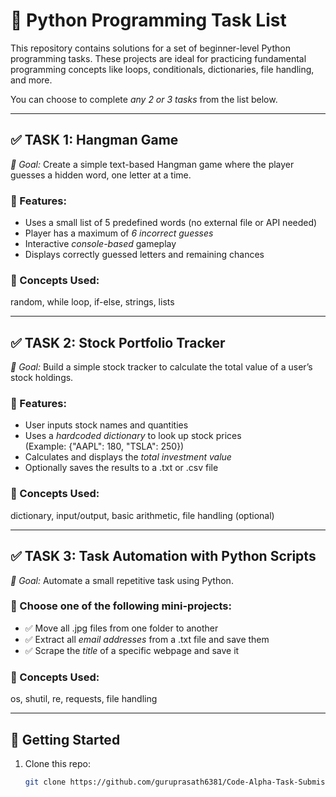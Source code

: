 # 📱 Python Programming Task List

This repository contains solutions for a set of beginner-level Python programming tasks. These projects are ideal for practicing fundamental programming concepts like loops, conditionals, dictionaries, file handling, and more.

You can choose to complete *any 2 or 3 tasks* from the list below.

---

## ✅ TASK 1: Hangman Game

*🎯 Goal:* Create a simple text-based Hangman game where the player guesses a hidden word, one letter at a time.

### 🔧 Features:
- Uses a small list of 5 predefined words (no external file or API needed)
- Player has a maximum of *6 incorrect guesses*
- Interactive *console-based* gameplay
- Displays correctly guessed letters and remaining chances

### 🧠 Concepts Used:
random, while loop, if-else, strings, lists

---

## ✅ TASK 2: Stock Portfolio Tracker

*🎯 Goal:* Build a simple stock tracker to calculate the total value of a user’s stock holdings.

### 🔧 Features:
- User inputs stock names and quantities
- Uses a *hardcoded dictionary* to look up stock prices  
  (Example: {"AAPL": 180, "TSLA": 250})
- Calculates and displays the *total investment value*
- Optionally saves the results to a .txt or .csv file

### 🧠 Concepts Used:
dictionary, input/output, basic arithmetic, file handling (optional)

---

## ✅ TASK 3: Task Automation with Python Scripts

*🎯 Goal:* Automate a small repetitive task using Python.

### 📌 Choose one of the following mini-projects:
- ✅ Move all .jpg files from one folder to another
- ✅ Extract all *email addresses* from a .txt file and save them
- ✅ Scrape the *title* of a specific webpage and save it

### 🧠 Concepts Used:
os, shutil, re, requests, file handling

---

## 🚀 Getting Started

1. Clone this repo:
   ```bash
   git clone https://github.com/guruprasath6381/Code-Alpha-Task-Submission.git
